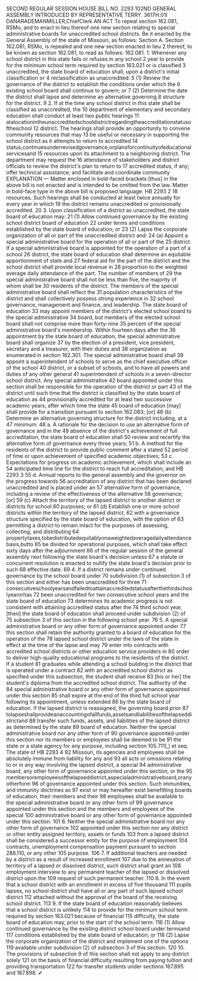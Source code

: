 SECOND REGULAR SESSION
HOUSE BILL NO. 2293
102ND GENERAL ASSEMBLY
INTRODUCED BY REPRESENTATIVE TERRY.
3617H.01I DANARADEMANMILLER,ChiefClerk
AN ACT
To repeal section 162.081, RSMo, and to enact in lieu thereof one new section relating to
special administrative boards for unaccredited school districts.
Be it enacted by the General Assembly of the state of Missouri, as follows:
Section A. Section 162.081, RSMo, is repealed and one new section enacted in lieu
2 thereof, to be known as section 162.081, to read as follows:
162.081. 1. Whenever any school district in this state fails or refuses in any school
2 year to provide for the minimum school term required by section 163.021 or is classified
3 unaccredited, the state board of education shall, upon a district's initial classification or
4 reclassification as unaccredited:
5 (1) Review the governance of the district to establish the conditions under which the
6 existing school board shall continue to govern; or
7 (2) Determine the date the district shall lapse and determine an alternative governing
8 structure for the district.
9 2. If at the time any school district in this state shall be classified as unaccredited, the
10 department of elementary and secondary education shall conduct at least two public hearings
11 atalocationintheunaccreditedschooldistrictregardingtheaccreditationstatusoftheschool
12 district. The hearings shall provide an opportunity to convene community resources that may
13 be useful or necessary in supporting the school district as it attempts to return to accredited
14 status,continuesunderrevisedgovernance,orplansforcontinuityofeducationalservicesand
15 resources upon its attachment to a neighboring district. The department may request the
16 attendance of stakeholders and district officials to review the district's plan to return to
17 accredited status, if any; offer technical assistance; and facilitate and coordinate community
EXPLANATION — Matter enclosed in bold-faced brackets [thus] in the above bill is not enacted and is
intended to be omitted from the law. Matter in bold-face type in the above bill is proposed language.
HB 2293 2
18 resources. Such hearings shall be conducted at least twice annually for every year in which
19 the district remains unaccredited or provisionally accredited.
20 3. Upon classification of a district as unaccredited, the state board of education may:
21 (1) Allow continued governance by the existing school district board of education
22 under terms and conditions established by the state board of education; or
23 (2) Lapse the corporate organization of all or part of the unaccredited district and:
24 (a) Appoint a special administrative board for the operation of all or part of the
25 district. If a special administrative board is appointed for the operation of a part of a school
26 district, the state board of education shall determine an equitable apportionment of state and
27 federal aid for the part of the district and the school district shall provide local revenue in
28 proportion to the weighted average daily attendance of the part. The number of members of
29 the special administrative board shall not be less than five, the majority of whom shall be
30 residents of the district. The members of the special administrative board shall reflect the
31 population characteristics of the district and shall collectively possess strong experience in
32 school governance, management and finance, and leadership. The state board of education
33 may appoint members of the district's elected school board to the special administrative
34 board, but members of the elected school board shall not comprise more than forty-nine
35 percent of the special administrative board's membership. Within fourteen days after the
36 appointment by the state board of education, the special administrative board shall organize
37 by the election of a president, vice president, secretary and a treasurer, with their duties and
38 organization as enumerated in section 162.301. The special administrative board shall
39 appoint a superintendent of schools to serve as the chief executive officer of the school
40 district, or a subset of schools, and to have all powers and duties of any other general
41 superintendent of schools in a seven-director school district. Any special administrative
42 board appointed under this section shall be responsible for the operation of the district or part
43 of the district until such time that the district is classified by the state board of education as
44 provisionally accredited for at least two successive academic years, after which time the state
45 board of education [may] shall provide for a transition pursuant to section 162.083; [or]
46 (b) Determine an alternative governing structure for the district including, at a
47 minimum:
48 a. A rationale for the decision to use an alternative form of governance and in the
49 absence of the district's achievement of full accreditation, the state board of education shall
50 review and recertify the alternative form of governance every three years;
51 b. A method for the residents of the district to provide public comment after a stated
52 period of time or upon achievement of specified academic objectives;
53 c. Expectations for progress on academic achievement, which shall include an
54 anticipated time line for the district to reach full accreditation; and
HB 2293 3
55 d. Annual reports to the general assembly and the governor on the progress towards
56 accreditation of any district that has been declared unaccredited and is placed under an
57 alternative form of governance, including a review of the effectiveness of the alternative
58 governance; [or]
59 (c) Attach the territory of the lapsed district to another district or districts for school
60 purposes; or
61 (d) Establish one or more school districts within the territory of the lapsed district,
62 with a governance structure specified by the state board of education, with the option of
63 permitting a district to remain intact for the purposes of assessing, collecting, and distributing
64 propertytaxes,tobedistributedequitablyonaweightedaveragedailyattendancebasis,butto
65 be divided for operational purposes, which shall take effect sixty days after the adjournment
66 of the regular session of the general assembly next following the state board's decision unless
67 a statute or concurrent resolution is enacted to nullify the state board's decision prior to such
68 effective date.
69 4. If a district remains under continued governance by the school board under
70 subdivision (1) of subsection 3 of this section and either has been unaccredited for three
71 consecutiveschoolyearsandfailedtoattainaccreditedstatusafterthethirdschoolyearorhas
72 been unaccredited for two consecutive school years and the state board of education
73 determines its academic progress is not consistent with attaining accredited status after the
74 third school year, [then] the state board of education shall proceed under subdivision (2) of
75 subsection 3 of this section in the following school year.
76 5. A special administrative board or any other form of governance appointed under
77 this section shall retain the authority granted to a board of education for the operation of the
78 lapsed school district under the laws of the state in effect at the time of the lapse and may
79 enter into contracts with accredited school districts or other education service providers in
80 order to deliver high-quality educational programs to the residents of the district. If a student
81 graduates while attending a school building in the district that is operated under a contract
82 with an accredited school district as specified under this subsection, the student shall receive
83 [his or her] the student's diploma from the accredited school district. The authority of the
84 special administrative board or any other form of governance appointed under this section
85 shall expire at the end of the third full school year following its appointment, unless extended
86 by the state board of education. If the lapsed district is reassigned, the governing board prior
87 tolapseshallprovideanaccountingofallfunds,assetsandliabilitiesofthelapseddistrictand
88 transfer such funds, assets, and liabilities of the lapsed district as determined by the state
89 board of education. Neither the special administrative board nor any other form of
90 governance appointed under this section nor its members or employees shall be deemed to be
91 the state or a state agency for any purpose, including section 105.711[,] et seq. The state of
HB 2293 4
92 Missouri, its agencies and employees shall be absolutely immune from liability for any and
93 all acts or omissions relating to or in any way involving the lapsed district, a special
94 administrative board, any other form of governance appointed under this section, or the
95 membersoremployeesofthelapseddistrict,aspecialadministrativeboard,oranyotherform
96 of governance appointed under this section. Such immunities, and immunity doctrines as
97 exist or may hereafter exist benefitting boards of education, their members and their
98 employees shall be available to the special administrative board or any other form of
99 governance appointed under this section and the members and employees of the special
100 administrative board or any other form of governance appointed under this section.
101 6. Neither the special administrative board nor any other form of governance
102 appointed under this section nor any district or other entity assigned territory, assets or funds
103 from a lapsed district shall be considered a successor entity for the purpose of employment
104 contracts, unemployment compensation payment pursuant to section 288.110, or any other
105 purpose.
106 7. If additional teachers are needed by a district as a result of increased enrollment
107 due to the annexation of territory of a lapsed or dissolved district, such district shall grant an
108 employment interview to any permanent teacher of the lapsed or dissolved district upon the
109 request of such permanent teacher.
110 8. In the event that a school district with an enrollment in excess of five thousand
111 pupils lapses, no school district shall have all or any part of such lapsed school district
112 attached without the approval of the board of the receiving school district.
113 9. If the state board of education reasonably believes that a school district is unlikely
114 to provide for the minimum school term required by section 163.021 because of financial
115 difficulty, the state board of education may, prior to the start of the school term:
116 (1) Allow continued governance by the existing district school board under termsand
117 conditions established by the state board of education; or
118 (2) Lapse the corporate organization of the district and implement one of the options
119 available under subdivision (2) of subsection 3 of this section.
120 10. The provisions of subsection 9 of this section shall not apply to any district solely
121 on the basis of financial difficulty resulting from paying tuition and providing transportation
122 for transfer students under sections 167.895 and 167.898.
✔